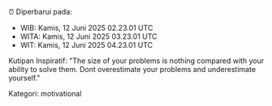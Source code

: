 ⏰ Diperbarui pada:
- WIB: Kamis, 12 Juni 2025 02.23.01 UTC
- WITA: Kamis, 12 Juni 2025 03.23.01 UTC
- WIT: Kamis, 12 Juni 2025 04.23.01 UTC

Kutipan Inspiratif:
"The size of your problems is nothing compared with your ability to solve them. Dont overestimate your problems and underestimate yourself."


Kategori: motivational

